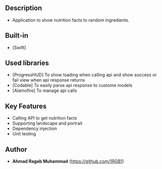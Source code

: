 ## Description

- Application to show nutrition facts to random ingredients.

## Built-in

- [Swift]

## Used libraries

- [ProgressHUD] To show loading when calling api and show success or fail view when api response returns
- [Codable] To easily parse api response to custome models
- [Alamofire] To manage api calls

## Key Features

- Calling API to get nutrition facts
- Supporting landscape and portrait
- Dependency injection
- Unit testing

## Author

- **Ahmad Ragab Muhammad** (https://github.com/1RGB1)
